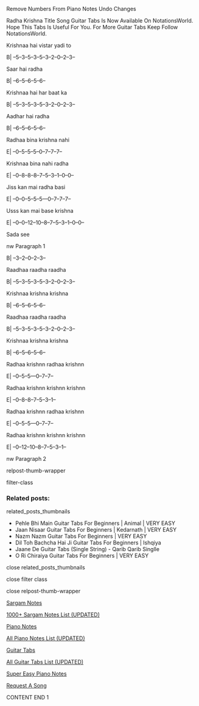 
Remove Numbers From Piano Notes
Undo Changes

Radha Krishna Title Song Guitar Tabs Is Now Available On NotationsWorld. Hope This Tabs Is Useful For You. For More Guitar Tabs Keep Follow NotationsWorld.

Krishnaa hai vistar yadi to

B| –5–3–5–3–5–3–2–0–2–3–

Saar hai radha

B| –6–5–6–5–6–

Krishnaa hai har baat ka

B| –5–3–5–3–5–3–2–0–2–3–

Aadhar hai radha

B| –6–5–6–5–6–

Radhaa bina krishna nahi

E| –0–5–5–5–0–7–7–7–

Krishnaa bina nahi radha

E| –0–8–8–8–7–5–3–1–0–0–

Jiss kan mai radha basi

E| –0–0–5–5–5—0–7–7–7–

Usss kan mai base krishna

E| –0–0–12–10–8–7–5–3–1–0–0–

Sada see

nw Paragraph 1

B| –3–2–0–2–3–

Raadhaa raadha raadha

B| –5–3–5–3–5–3–2–0–2–3–

Krishnaa krishna krishna

B| –6–5–6–5–6–

Raadhaa raadha raadha

B| –5–3–5–3–5–3–2–0–2–3–

Krishnaa krishna krishna

B| –6–5–6–5–6–

Radhaa krishnn radhaa krishnn

E| –0–5–5—0–7–7–

Radhaa krishnn krishnn krishnn

E| –0–8–8–7–5–3–1–

Radhaa krishnn radhaa krishnn

E| –0–5–5—0–7–7–

Radhaa krishnn krishnn krishnn

E| –0–12–10–8–7–5–3–1–

nw Paragraph 2

relpost-thumb-wrapper

filter-class

### Related posts:

related_posts_thumbnails

* Pehle Bhi Main Guitar Tabs For Beginners | Animal | VERY EASY
* Jaan Nisaar Guitar Tabs For Beginners | Kedarnath | VERY EASY
* Nazm Nazm Guitar Tabs For Beginners | VERY EASY
* Dil Toh Bachcha Hai Ji Guitar Tabs For Beginners | Ishqiya
* Jaane De Guitar Tabs (Single String) - Qarib Qarib Singlle
* O Ri Chiraiya Guitar Tabs For Beginners | VERY EASY

close related_posts_thumbnails

close filter class

close relpost-thumb-wrapper

[Sargam Notes](https://www.notationsworld.com/sargam-notes.html)

[1000+ Sargam Notes List (UPDATED)](https://www.notationsworld.com/all-songs-list-sargam-notes.html)

[Piano Notes](https://www.notationsworld.com/piano-notes.html)

[All Piano Notes List (UPDATED)](https://www.notationsworld.com/all-songs-list-piano-notes.html)

[Guitar Tabs](https://www.notationsworld.com/guitar-tabs.html)

[All Guitar Tabs List (UPDATED)](https://www.notationsworld.com/all-songs-list-guitar-tabs.html)

[Super Easy Piano Notes](https://studywall.in/)

[Request A Song](https://www.notationsworld.com/request-a-song.html)

CONTENT END 1

